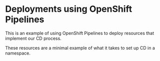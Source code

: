 # Deployments using OpenShift Pipelines

This is an example of using OpenShift Pipelines to deploy resources that implement our CD process.

These resources are a minimal example of what it takes to set up CD in a namespace.
